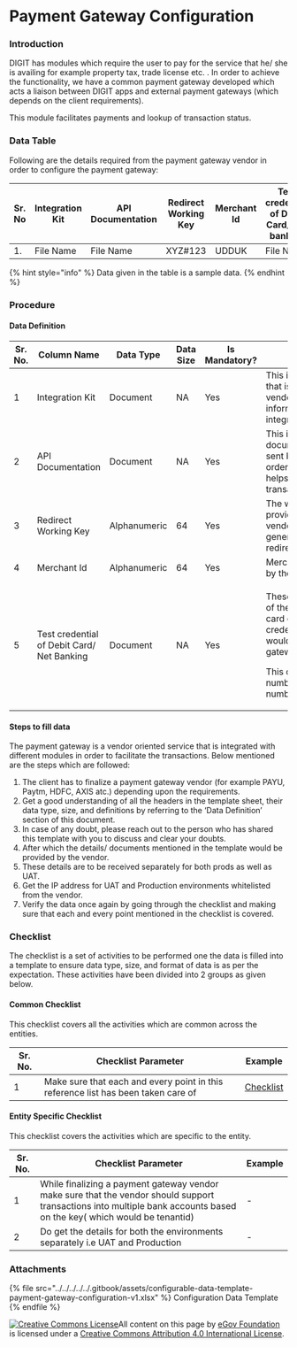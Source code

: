 # Payment Gateway Configuration

### Introduction

DIGIT has modules which require the user to pay for the service that he/ she is availing for example property tax, trade license etc. . In order to achieve the functionality, we have a common payment gateway developed which acts a liaison between DIGIT apps and external payment gateways (which depends on the client requirements).

This module facilitates payments and lookup of transaction status.

### Data Table

Following are the details required from the payment gateway vendor in order to configure the payment gateway:

| Sr. No | Integration Kit | API Documentation | Redirect Working Key | Merchant Id | Test credential of Debit Card/ Net banking |
| ------ | --------------- | ----------------- | -------------------- | ----------- | ------------------------------------------ |
| 1.     | File Name       | File Name         | XYZ#123              | UDDUK       | File Name                                  |

{% hint style="info" %}
Data given in the table is a sample data.
{% endhint %}

### Procedure

#### Data Definition

| Sr. No. | Column Name                                | Data Type    | Data Size | Is Mandatory? | Definition/ Description                                                                                                                                                            |
| ------- | ------------------------------------------ | ------------ | --------- | ------------- | ---------------------------------------------------------------------------------------------------------------------------------------------------------------------------------- |
| 1       | Integration Kit                            | Document     | NA        | Yes           | This is a document that is sent by the vendor which contains information on how to integrate the service                                                                           |
| 2       | API Documentation                          | Document     | NA        | Yes           | This is a separate document which is sent by the vendor in order to help ideally helps us to retrieve the transaction status                                                       |
| 3       | Redirect Working Key                       | Alphanumeric | 64        | Yes           | The working key is provided by the vendor for the generation of the redirection URL                                                                                                |
| 4       | Merchant Id                                | Alphanumeric | 64        | Yes           | Merchant id provided by the vendor                                                                                                                                                 |
| 5       | Test credential of Debit Card/ Net Banking | Document     | NA        | Yes           | <p>These are the details of the debit/credit card or net banking credentials which would help us test the gateway</p><p>This contains the card number/Code/Account number etc.</p> |

#### Steps to fill data

The payment gateway is a vendor oriented service that is integrated with different modules in order to facilitate the transactions. Below mentioned are the steps which are followed:

1. The client has to finalize a payment gateway vendor (for example PAYU, Paytm, HDFC, AXIS atc.) depending upon the requirements.
2. Get a good understanding of all the headers in the template sheet, their data type, size, and definitions by referring to the ‘Data Definition’ section of this document.
3. In case of any doubt, please reach out to the person who has shared this template with you to discuss and clear your doubts.
4. After which the details/ documents mentioned in the template would be provided by the vendor.
5. These details are to be received separately for both prods as well as UAT.
6. Get the IP address for UAT and Production environments whitelisted from the vendor.
7. Verify the data once again by going through the checklist and making sure that each and every point mentioned in the checklist is covered.

### Checklist

The checklist is a set of activities to be performed one the data is filled into a template to ensure data type, size, and format of data is as per the expectation. These activities have been divided into 2 groups as given below.

#### Common Checklist

This checklist covers all the activities which are common across the entities.

| Sr. No. | Checklist Parameter                                                               | Example                                                    |
| ------- | --------------------------------------------------------------------------------- | ---------------------------------------------------------- |
| 1       | Make sure that each and every point in this reference list has been taken care of | [Checklist](../../module-setup/common-config/checklist.md) |

#### Entity Specific Checklist

This checklist covers the activities which are specific to the entity.

| Sr. No. | Checklist Parameter                                                                                                                                                    | Example |
| ------- | ---------------------------------------------------------------------------------------------------------------------------------------------------------------------- | ------- |
| 1       | While finalizing a payment gateway vendor make sure that the vendor should support transactions into multiple bank accounts based on the key( which would be tenantid) | -       |
| 2       | Do get the details for both the environments separately i.e UAT and Production                                                                                         | -       |

### Attachments

{% file src="../../../../../.gitbook/assets/configurable-data-template-payment-gateway-configuration-v1.xlsx" %}
Configuration Data Template
{% endfile %}

[![Creative Commons License](https://i.creativecommons.org/l/by/4.0/80x15.png)​](http://creativecommons.org/licenses/by/4.0/)All content on this page by [eGov Foundation](https://egov.org.in/) is licensed under a [Creative Commons Attribution 4.0 International License](http://creativecommons.org/licenses/by/4.0/).

